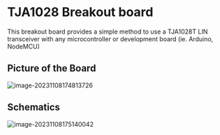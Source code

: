 # TJA1028 Breakout board

This breakout board provides a simple method to use a TJA1028T LIN transceiver with any microcontroller or development board (ie. Arduino, NodeMCU)



## Picture of the Board

![image-20231108174813726](D:\tja1018-breakout\breakout-board.jpg)



## Schematics

![image-20231108175140042](D:\tja1018-breakout\schematics)